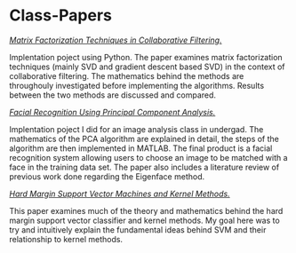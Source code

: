 # Class-Papers

[*Matrix Factorization Techniques in Collaborative Filtering.*](https://github.com/JBRINGLEY/Class-Papers/blob/master/Matrix%20Factorization%20Techniques.pdf)

Implentation poject using Python. The paper examines matrix factorization techniques (mainly SVD and gradient descent based SVD) in the context of collaborative filtering. The mathematics behind the methods are throughouly investigated before implementing the algorithms. Results between the two methods are discussed and compared.

[*Facial Recognition Using Principal Component Analysis.*](https://github.com/JBRINGLEY/Class-Papers/blob/master/Facial%20Recognition%20Using%20PCA.pdf)

Implentation poject I did for an image analysis class in undergad. The mathematics of the PCA algorithm are explained in detail, the steps of the algorithm are then implemented in MATLAB. The final product is a facial recognition system allowing users to choose an image to be matched with a face in the training data set. The paper also includes a literature review of previous work done regarding the Eigenface method. 

[*Hard Margin Support Vector Machines and Kernel Methods.*](https://github.com/JBRINGLEY/Class-Papers/blob/master/An_Introduction_to_Support_Vector_Machines.pdf)

This paper examines much of the theory and mathematics behind the hard margin support vector classifier and kernel methods. My goal here was to try and intuitively explain the fundamental ideas behind SVM and their relationship to kernel methods.
